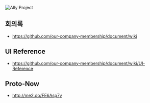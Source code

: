 ![Ally Project](http://allyskitchen.com/wp-content/uploads/2012/08/ALLY-LOGO-FINAL.png)

## 회의록
- https://github.com/our-company-membership/document/wiki

## UI Reference
- https://github.com/our-company-membership/document/wiki/UI-Reference

## Proto-Now
- http://me2.do/FE6Asp7y
